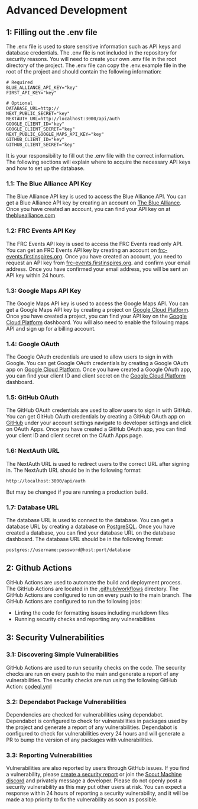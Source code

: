 # Advanced Development
## 1: Filling out the .env file
The .env file is used to store sensitive information such as API keys and database credentials. The .env file is not 
included in the repository for security reasons. You will need to create your own .env file in the root directory of the
project. The .env file can copy the .env.example file in the root of the project and should contain the following 
information:
```dotenv
# Required
BLUE_ALLIANCE_API_KEY="key"
FIRST_API_KEY="key"

# Optional
DATABASE_URL=http://
NEXT_PUBLIC_SECRET="key"
NEXTAUTH_URL=http://localhost:3000/api/auth
GOOGLE_CLIENT_ID="key"
GOOGLE_CLIENT_SECRET="key"
NEXT_PUBLIC_GOOGLE_MAPS_API_KEY="key"
GITHUB_CLIENT_ID="key"
GITHUB_CLIENT_SECRET="key"
```
It is your responsibility to fill out the .env file with the correct information. The following sections will explain 
where to acquire the necessary API keys and how to set up the database.

### 1.1: The Blue Alliance API Key
The Blue Alliance API key is used to access the Blue Alliance API. You can get a Blue Alliance API key by creating an
account on [The Blue Alliance](https://www.thebluealliance.com/). Once you have created an account, you can find your
API key on at [thebluealliance.com](https://www.thebluealliance.com/request/apiwrite)

### 1.2: FRC Events API Key
The FRC Events API key is used to access the FRC Events read only API. You can get an FRC Events API key by creating an 
account on [frc-events.firstinspires.org](https://frc-events.firstinspires.org/services/API). Once you have created an 
account, you need to request an API key from 
[frc-events.firstinspires.org](https://frc-events.firstinspires.org/services/API). and confirm your email address. Once 
you have confirmed your email address, you will be sent an API key within 24 hours.

### 1.3: Google Maps API Key
The Google Maps API key is used to access the Google Maps API. You can get a Google Maps API key by creating a project 
on [Google Cloud Platform](https://console.cloud.google.com/). Once you have created a project, you can find your API 
key on the [Google Cloud Platform](https://console.cloud.google.com/) dashboard. You will also need to enable the
following maps API and sign up for a billing account.

### 1.4: Google OAuth
The Google OAuth credentials are used to allow users to sign in with Google. You can get Google OAuth credentials by
creating a Google OAuth app on [Google Cloud Platform](https://console.cloud.google.com/). Once you have created a
Google OAuth app, you can find your client ID and client secret on the 
[Google Cloud Platform](https://console.cloud.google.com/) dashboard.

### 1.5: GitHub OAuth
The GitHub OAuth credentials are used to allow users to sign in with GitHub. You can get GitHub OAuth credentials by 
creating a GitHub OAuth app on [GitHub](https://github.com) under your account settings navigate to developer settings
and click on OAuth Apps. Once you have created a GitHub OAuth app, you can find your client ID and client secret on the
OAuth Apps page.

### 1.6: NextAuth URL
The NextAuth URL is used to redirect users to the correct URL after signing in. The NextAuth URL should be in the
following format:
```
http://localhost:3000/api/auth
```
But may be changed if you are running a production build.

### 1.7: Database URL
The database URL is used to connect to the database. You can get a database URL by creating a database on
[PostgreSQL](https://www.postgresql.org/). Once you have created a database, you can find your database URL on the
database dashboard. The database URL should be in the following format:
```
postgres://username:password@host:port/database
```

## 2: Github Actions
GitHub Actions are used to automate the build and deployment process. The GitHub Actions are located in the 
[.github/workflows](.github/workflows) directory. The GitHub Actions are configured to run on every push to the main
branch. The GitHub Actions are configured to run the following jobs:

- Linting the code for formatting issues including markdown files
- Running security checks and reporting any vulnerabilities

## 3: Security Vulnerabilities
### 3.1: Discovering Simple Vulnerabilities
GitHub Actions are used to run security checks on the code. The security checks are run on every push to the main
and generate a report of any vulnerabilities. The security checks are run using the following GitHub Action:
[codeql.yml](.github/workflows/codeql.yml)

### 3.2: Dependabot Package Vulnerabilities
Dependencies are checked for vulnerabilities using dependabot. Dependabot is configured to check for vulnerabilities in
packages used by the project and generate a report of any vulnerabilities. Dependabot is configured to check for 
vulnerabilities every 24 hours and will generate a PR to bump the version of any packages with vulnerabilities.

### 3.3: Reporting Vulnerabilities
Vulnerabilities are also reported by users through GitHub issues. If you find a vulnerability, please 
[create a security report](https://github.com/gryphonmachine/machine/issues/new/choose) or join the
[Scout Machine discord](https://discord.com/invite/yYtc8gpsXK) and privately message a developer. Please do not openly
post a security vulnerability as this may put other users at risk. You can expect a response within 24 hours of 
reporting a security vulnerability, and it will be made a top priority to fix the vulnerability as soon as possible.